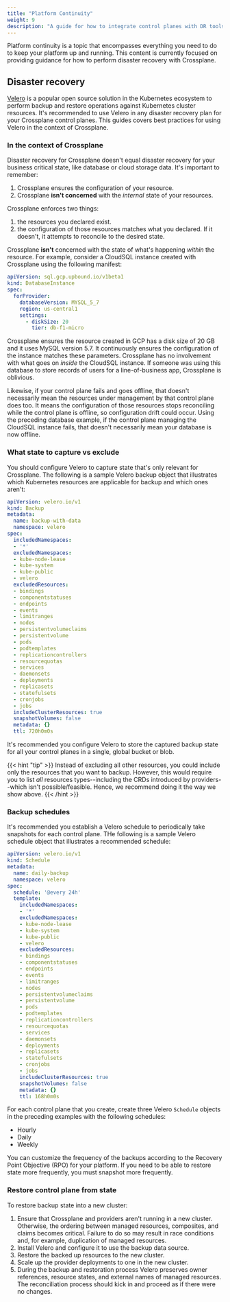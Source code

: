 ```yaml
---
title: "Platform Continuity"
weight: 9
description: "A guide for how to integrate control planes with DR tools"
---
```


Platform continuity is a topic that encompasses everything you need to do to keep your platform up and running. This content is currently focused on providing guidance for how to perform disaster recovery with Crossplane.

## Disaster recovery

[Velero](https://velero.io/) is a popular open source solution in the Kubernetes ecosystem to perform backup and restore operations against Kubernetes cluster resources. It's recommended to use Velero in any disaster recovery plan for your Crossplane control planes. This guides covers best practices for using Velero in the context of Crossplane.

### In the context of Crossplane

Disaster recovery for Crossplane doesn't equal disaster recovery for your business critical state, like database or cloud storage data. It's important to remember:

1. Crossplane ensures the configuration of your resource. 
2. Crossplane **isn't concerned** with the _internal_ state of your resources. 

Crossplane enforces two things:

1. the resources you declared exist.
2. the configuration of those resources matches what you declared. If it doesn't, it attempts to reconcile to the desired state.

Crossplane **isn't** concerned with the state of what's happening _within_ the resource. For example, consider a CloudSQL instance created with Crossplane using the following manifest:

```yaml
apiVersion: sql.gcp.upbound.io/v1beta1
kind: DatabaseInstance
spec:
  forProvider:
    databaseVersion: MYSQL_5_7
    region: us-central1
    settings:
      - diskSize: 20
        tier: db-f1-micro
```

Crossplane ensures the resource created in GCP has a disk size of 20 GB and it uses MySQL version 5.7. It continuously ensures the configuration of the instance matches these parameters. Crossplane has no involvement with what goes on _inside_ the CloudSQL instance. If someone was using this database to store records of users for a line-of-business app, Crossplane is oblivious.

Likewise, if your control plane fails and goes offline, that doesn't necessarily mean the resources under management by that control plane does too. It means the configuration of those resources stops reconciling while the control plane is offline, so configuration drift could occur. Using the preceding database example, if the control plane managing the CloudSQL instance fails, that doesn't necessarily mean your database is now offline. 

### What state to capture vs exclude

You should configure Velero to capture state that's only relevant for Crossplane. The following is a sample Velero backup object that illustrates which Kubernetes resources are applicable for backup and which ones aren't:

```yaml
apiVersion: velero.io/v1
kind: Backup
metadata:
  name: backup-with-data
  namespace: velero
spec:
  includedNamespaces:
  - '*'
  excludedNamespaces:
  - kube-node-lease
  - kube-system
  - kube-public
  - velero
  excludedResources:
  - bindings
  - componentstatuses
  - endpoints
  - events
  - limitranges
  - nodes
  - persistentvolumeclaims
  - persistentvolume
  - pods
  - podtemplates
  - replicationcontrollers
  - resourcequotas
  - services
  - daemonsets
  - deployments
  - replicasets
  - statefulsets
  - cronjobs
  - jobs
  includeClusterResources: true
  snapshotVolumes: false
  metadata: {}
  ttl: 720h0m0s
 ```

It's recommended you configure Velero to store the captured backup state for all your control planes in a single, global bucket or blob.

{{< hint "tip" >}}
Instead of excluding all other resources, you could include only the resources that you want to backup. However, this would require you to list _all_ resources types--including the CRDs introduced by providers--which isn't possible/feasible. Hence, we recommend doing it the way we show above.
{{< /hint >}}

### Backup schedules

It's recommended you establish a Velero schedule to periodically take snapshots for each control plane. THe following is a sample Velero schedule object that illustrates a recommended schedule:

```yaml
apiVersion: velero.io/v1
kind: Schedule
metadata:
  name: daily-backup
  namespace: velero
spec:
  schedule: '@every 24h'
  template:
    includedNamespaces:
    - '*'
    excludedNamespaces:
    - kube-node-lease
    - kube-system
    - kube-public
    - velero
    excludedResources:
    - bindings
    - componentstatuses
    - endpoints
    - events
    - limitranges
    - nodes
    - persistentvolumeclaims
    - persistentvolume
    - pods
    - podtemplates
    - replicationcontrollers
    - resourcequotas
    - services
    - daemonsets
    - deployments
    - replicasets
    - statefulsets
    - cronjobs
    - jobs
    includeClusterResources: true
    snapshotVolumes: false
    metadata: {}
    ttl: 168h0m0s
```

For each control plane that you create, create three Velero `Schedule` objects in the preceding examples with the following schedules:

<!-- vale off -->
- Hourly
- Daily
- Weekly

You can customize the frequency of the backups according to the Recovery Point Objective (RPO) for your platform. If you need to be able to restore state more frequently, you must snapshot more frequently.
<!-- vale on -->

### Restore control plane from state

To restore backup state into a new cluster:

1. Ensure that Crossplane and providers aren't running in a new cluster. Otherwise, the ordering between managed resources, composites, and claims becomes critical. Failure to do so may result in race conditions and, for example, duplication of managed resources.
2. Install Velero and configure it to use the backup data source.
3. Restore the backed up resources to the new cluster.
4. Scale up the provider deployments to one in the new cluster.
5. During the backup and restoration process Velero preserves owner references, resource states, and external names of managed resources. The reconciliation process should kick in and proceed as if there were no changes.
